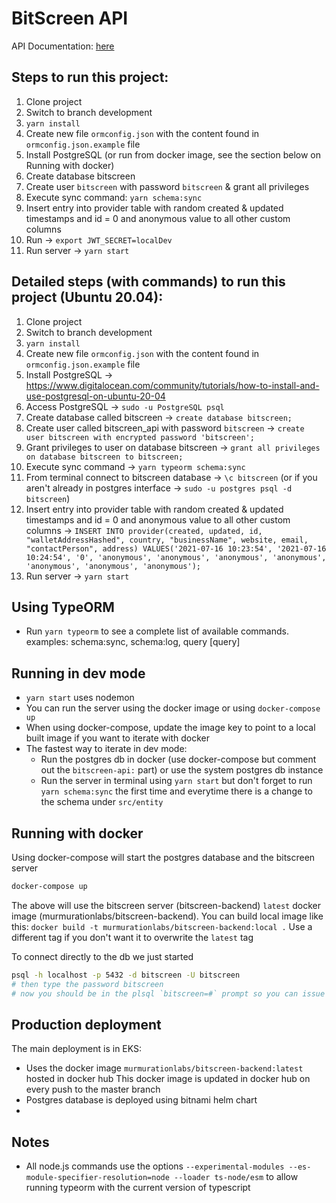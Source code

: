 # BitScreen API

API Documentation: [here](DOCUMENTATION.md)

## Steps to run this project:
1. Clone project
2. Switch to branch development
3. `yarn install`
4. Create new file `ormconfig.json` with the content found in `ormconfig.json.example` file
5. Install PostgreSQL (or run from docker image, see the section below on Running with docker)
6. Create database bitscreen
7. Create user `bitscreen` with password `bitscreen` & grant all privileges
8. Execute sync command: `yarn schema:sync`
9. Insert entry into provider table with random created & updated timestamps and id = 0 and anonymous value to all other custom columns
10. Run -> `export JWT_SECRET=localDev` 
11. Run server -> `yarn start`


## Detailed steps (with commands) to run this project (Ubuntu 20.04):
1. Clone project
2. Switch to branch development
3. `yarn install`
4. Create new file `ormconfig.json` with the content found in `ormconfig.json.example` file
5. Install PostgreSQL -> https://www.digitalocean.com/community/tutorials/how-to-install-and-use-postgresql-on-ubuntu-20-04
6. Access PostgreSQL -> `sudo -u PostgreSQL psql`
7. Create database called bitscreen -> `create database bitscreen;`
8. Create user called bitscreen_api with password `bitscreen` -> `create user bitscreen with encrypted password 'bitscreen';`
9. Grant privileges to user on database bitscreen -> `grant all privileges on database bitscreen to bitscreen;`
10. Execute sync command -> `yarn typeorm schema:sync`
11. From terminal connect to bitscreen database -> `\c bitscreen` (or if you aren't already in postgres interface -> `sudo -u postgres psql -d bitscreen`)
12. Insert entry into provider table with random created & updated timestamps and id = 0 and anonymous value to all other custom columns -> 
`INSERT INTO provider(created, updated, id, "walletAddressHashed", country, "businessName", website, email, "contactPerson", address) VALUES('2021-07-16 10:23:54', '2021-07-16 10:24:54', '0', 'anonymous', 'anonymous', 'anonymous', 'anonymous', 'anonymous', 'anonymous', 'anonymous');`
12. Run server -> `yarn start`

## Using TypeORM
- Run `yarn typeorm` to see a complete list of available commands.
examples: schema:sync, schema:log, query [query]

## Running in dev mode
* `yarn start` uses nodemon 
* You can run the server using the docker image or using `docker-compose up`
* When using docker-compose, update the image key to point to a local built image if you want to iterate with docker
* The fastest way to iterate in dev mode:
  * Run the postgres db in docker (use docker-compose but comment out the `bitscreen-api:` part) or use the system postgres db instance 
  * Run the server in terminal using `yarn start`
    but don't forget to run `yarn schema:sync` the first time and everytime there is a change to the schema under `src/entity`

## Running with docker
Using docker-compose will start the postgres database and the bitscreen server
```bash
docker-compose up
```

The above will use the bitscreen server (bitscreen-backend) `latest` docker image (murmurationlabs/bitscreen-backend).
You can build local image like this:
`docker build -t murmurationlabs/bitscreen-backend:local .`
Use a different tag if you don't want it to overwrite the `latest` tag

To connect directly to the db we just started
```bash
psql -h localhost -p 5432 -d bitscreen -U bitscreen
# then type the password bitscreen 
# now you should be in the plsql `bitscreen=#` prompt so you can issue commands

```

## Production deployment
The main deployment is in EKS:
* Uses the docker image `murmurationlabs/bitscreen-backend:latest` hosted in docker hub
  This docker image is updated in docker hub on every push to the master branch
* Postgres database is deployed using bitnami helm chart
* 

## Notes
* All node.js commands use the options `--experimental-modules --es-module-specifier-resolution=node --loader ts-node/esm` to allow 
running typeorm with the current version of typescript
